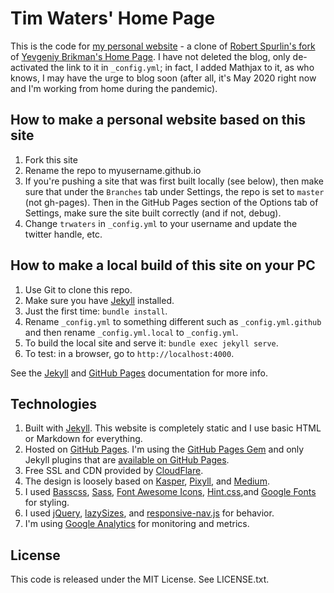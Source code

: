 # Tim Waters' Home Page

This is the code for [my personal website](https://trwaters.github.io) - a clone of [Robert Spurlin's fork](https://github.com/robertspurlin/robertspurlin.github.io) of [Yevgeniy Brikman's Home Page](https://www.ybrikman.com).  I have not deleted the blog, only de-activated the link to it in `_config.yml`; in fact, I added Mathjax to it, as who knows, I may have the urge to blog soon (after all, it's May 2020 right now and I'm working from home during the pandemic). 

## How to make a personal website based on this site

1. Fork this site
1. Rename the repo to myusername.github.io
1. If you're pushing a site that was first built locally (see below), then make sure that under the `Branches` tab under Settings, the repo is set to `master` (not gh-pages).  Then in the GitHub Pages section of the Options tab of Settings, make sure the site built correctly (and if not, debug).
1. Change `trwaters` in `_config.yml` to your username and update the twitter handle, etc.

## How to make a local build of this site on your PC

1. Use Git to clone this repo.
1. Make sure you have [Jekyll](http://jekyllrb.com/docs/installation/) installed.
1. Just the first time: `bundle install`.
1. Rename `_config.yml` to something different such as `_config.yml.github` and then rename `_config.yml.local` to `_config.yml`.  
1. To build the local site and serve it: `bundle exec jekyll serve`.
1. To test: in a browser, go to `http://localhost:4000`.

See the [Jekyll](http://jekyllrb.com/) and [GitHub Pages](https://pages.github.com/)
documentation for more info.

## Technologies

1. Built with [Jekyll](http://jekyllrb.com/). This website is completely static
   and I use basic HTML or Markdown for everything.
1. Hosted on [GitHub Pages](https://pages.github.com/). I'm using the
   [GitHub Pages Gem](https://help.github.com/articles/using-jekyll-with-pages/)
   and only Jekyll plugins that are
   [available on GitHub Pages](https://help.github.com/articles/repository-metadata-on-github-pages/).
1. Free SSL and CDN provided by [CloudFlare](https://www.cloudflare.com/).    
1. The design is loosely based on [Kasper](https://github.com/rosario/kasper),
   [Pixyll](http://pixyll.com/), and [Medium](https://medium.com/).
1. I used [Basscss](http://www.basscss.com/), [Sass](http://sass-lang.com/),
   [Font Awesome Icons](http://fortawesome.github.io/Font-Awesome/icons/),
   [Hint.css](http://kushagragour.in/lab/hint/),and
   [Google Fonts](https://www.google.com/fonts) for styling.
1. I used [jQuery](https://jquery.com/), [lazySizes](http://afarkas.github.io/lazysizes/),
   and [responsive-nav.js](http://responsive-nav.com/) for behavior.
1. I'm using [Google Analytics](http://www.google.com/analytics/) for monitoring and
   metrics.




## License

This code is released under the MIT License. See LICENSE.txt.
